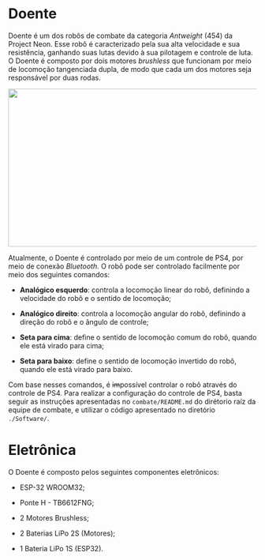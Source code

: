 # **Doente**

Doente é um dos robôs de combate da categoria *Antweight* (454) da Project Neon. Esse robô é caracterizado pela sua alta velocidade e sua resistência, ganhando suas lutas devido à sua pilotagem e controle de luta. O Doente é composto por dois motores *brushless* que funcionam por meio de locomoção tangenciada dupla, de modo que cada um dos motores seja responsável por duas rodas.


<img src= "https://live.staticflickr.com/65535/52686287157_f60de71f6d_n.jpg" height = "320" width = "520" />

Atualmente, o Doente é controlado por meio de um controle de PS4, por meio de conexão *Bluetooth*. O robô pode ser controlado facilmente por meio dos seguintes comandos:

* **Analógico esquerdo**: controla a locomoção linear do robô, definindo a velocidade do robô e o sentido de locomoção;

* **Analógico direito**: controla a locomoção angular do robô, definindo a direção do robô e o ângulo de controle;

* **Seta para cima**: define o sentido de locomoção comum do robô, quando ele está virado para cima;

* **Seta para baixo**: define o sentido de locomoção invertido do robô, quando ele está virado para baixo.

Com base nesses comandos, é ~~im~~possível controlar o robô através do controle de PS4. Para realizar a configuração do controle de PS4, basta seguir as instruções apresentadas no `combate/README.md` do dirétorio raíz da equipe de combate, e utilizar o código apresentado no diretório `./Software/`.

# **Eletrônica**

O Doente é composto pelos seguintes componentes eletrônicos:

* ESP-32 WROOM32;

* Ponte H - TB6612FNG;

* 2 Motores Brushless;

* 2 Baterias LiPo 2S (Motores);

* 1  Bateria LiPo 1S (ESP32).
